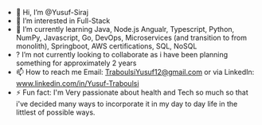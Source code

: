- 👋 Hi, I’m @Yusuf-Siraj
- 👀 I’m interested in Full-Stack 
- 🌱 I’m currently learning Java, Node.js Angualr, Typescript, Python, NumPy, Javascript, Go, DevOps, Microservices (and transition to from monolith), Springboot, AWS certifications, SQL, NoSQL
-  ? I’m not currently looking to collaborate as i have been planning something for approximately 2 years 
- 📫 How to reach me Email: TraboulsiYusuf12@gmail.com or via LinkedIn: www.linkedin.com/in/Yusuf-Traboulsi
- ⚡ Fun fact: I'm Very passionate about health and Tech so much so that i've decided many ways to incorporate it in my day to day life in the littlest of possible ways. 
